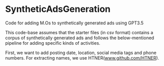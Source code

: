 # SyntheticAdsGeneration
Code for adding M.Os to synthetically generated ads using GPT3.5

This code-base assumes that the starter files (in csv format) contains a corpus of synthetically generated ads and follows the below-mentioned pipeline for adding specific kinds of activities. 

First, we want to add posting date, location, social media tags and phone numbers.
For extracting names, we use HTNER(www.github.com/HTNER). 